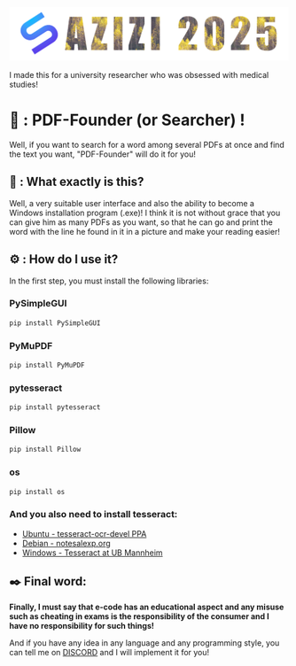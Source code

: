 ![Logo](/Photo/github-top.png)

I made this for a university researcher who was obsessed with medical studies!

# 🔎 : PDF-Founder (or Searcher) !
Well, if you want to search for a word among several PDFs at once and find the text you want, "PDF-Founder" will do it for you!

## 📌 : What exactly is this?
Well, a very suitable user interface and also the ability to become a Windows installation program (.exe)!
I think it is not without grace that you can give him as many PDFs as you want, so that he can go and print the word with the line he found in it in a picture and make your reading easier!

## ⚙️ : How do I use it?
In the first step, you must install the following libraries:

### PySimpleGUI
```python
pip install PySimpleGUI
```

### PyMuPDF
```python
pip install PyMuPDF
```

### pytesseract
```python
pip install pytesseract
```

### Pillow
```python
pip install Pillow
```

### os
```python
pip install os
```


### And you also need to install tesseract:
- [Ubuntu - tesseract-ocr-devel PPA](https://launchpad.net/~alex-p/+archive/ubuntu/tesseract-ocr-devel)
- [Debian - notesalexp.org](https://notesalexp.org/tesseract-ocr/#tesseract_5.x)
- [Windows - Tesseract at UB Mannheim](https://github.com/UB-Mannheim/tesseract/wiki)


## ✒️ Final word:
**Finally, I must say that e-code has an educational aspect and any misuse such as cheating in exams is the responsibility of the consumer and I have no responsibility for such things!**

And if you have any idea in any language and any programming style, you can tell me on [DISCORD](https://discord.gg/4CMqvYV2Uy) and I will implement it for you!
